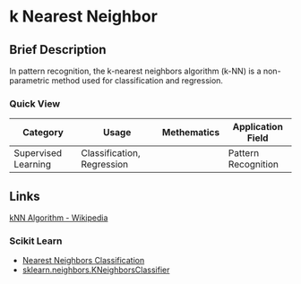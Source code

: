 # k Nearest Neighbor

## Brief Description

In pattern recognition, the k-nearest neighbors algorithm (k-NN) is a non-parametric method used for classification and regression.

### Quick View

Category|Usage|Methematics|Application Field
--------|-----|-----------|-----------------
Supervised Learning|Classification, Regression||Pattern Recognition

## Links

[kNN Algorithm - Wikipedia](https://en.wikipedia.org/wiki/K-nearest_neighbors_algorithm)

### Scikit Learn

* [Nearest Neighbors Classification](http://scikit-learn.org/stable/modules/neighbors.html#nearest-neighbors-classification)
* [sklearn.neighbors.KNeighborsClassifier](http://scikit-learn.org/stable/modules/generated/sklearn.neighbors.KNeighborsClassifier.html#sklearn.neighbors.KNeighborsClassifier)
